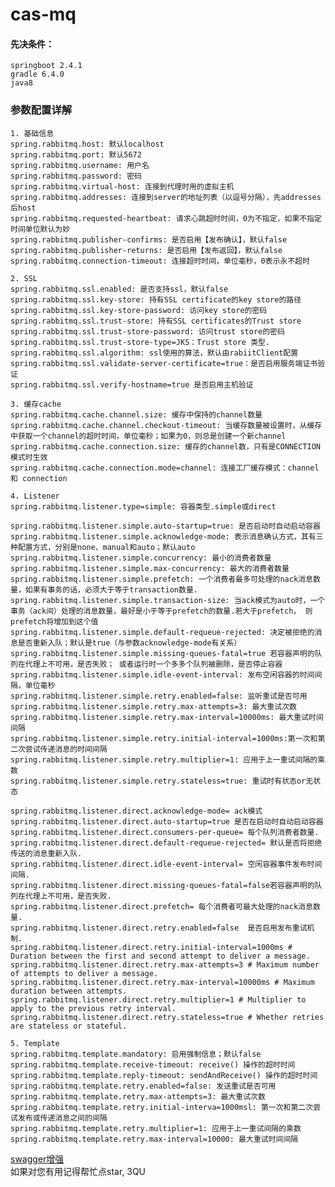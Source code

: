 # cas-mq
#### 先决条件：
    springboot 2.4.1
    gradle 6.4.0
    java8

### 参数配置详解
    1. 基础信息
    spring.rabbitmq.host: 默认localhost
    spring.rabbitmq.port: 默认5672
    spring.rabbitmq.username: 用户名
    spring.rabbitmq.password: 密码
    spring.rabbitmq.virtual-host: 连接到代理时用的虚拟主机
    spring.rabbitmq.addresses: 连接到server的地址列表（以逗号分隔），先addresses后host 
    spring.rabbitmq.requested-heartbeat: 请求心跳超时时间，0为不指定，如果不指定时间单位默认为妙
    spring.rabbitmq.publisher-confirms: 是否启用【发布确认】，默认false
    spring.rabbitmq.publisher-returns: 是否启用【发布返回】，默认false
    spring.rabbitmq.connection-timeout: 连接超时时间，单位毫秒，0表示永不超时 

    2. SSL
    spring.rabbitmq.ssl.enabled: 是否支持ssl，默认false
    spring.rabbitmq.ssl.key-store: 持有SSL certificate的key store的路径
    spring.rabbitmq.ssl.key-store-password: 访问key store的密码
    spring.rabbitmq.ssl.trust-store: 持有SSL certificates的Trust store
    spring.rabbitmq.ssl.trust-store-password: 访问trust store的密码
    spring.rabbitmq.ssl.trust-store-type=JKS：Trust store 类型.
    spring.rabbitmq.ssl.algorithm: ssl使用的算法，默认由rabiitClient配置
    spring.rabbitmq.ssl.validate-server-certificate=true：是否启用服务端证书验证
    spring.rabbitmq.ssl.verify-hostname=true 是否启用主机验证
    
    3. 缓存cache
    spring.rabbitmq.cache.channel.size: 缓存中保持的channel数量
    spring.rabbitmq.cache.channel.checkout-timeout: 当缓存数量被设置时，从缓存中获取一个channel的超时时间，单位毫秒；如果为0，则总是创建一个新channel
    spring.rabbitmq.cache.connection.size: 缓存的channel数，只有是CONNECTION模式时生效
    spring.rabbitmq.cache.connection.mode=channel: 连接工厂缓存模式：channel 和 connection
    
    4. Listener
    spring.rabbitmq.listener.type=simple: 容器类型.simple或direct
     
    spring.rabbitmq.listener.simple.auto-startup=true: 是否启动时自动启动容器
    spring.rabbitmq.listener.simple.acknowledge-mode: 表示消息确认方式，其有三种配置方式，分别是none、manual和auto；默认auto
    spring.rabbitmq.listener.simple.concurrency: 最小的消费者数量
    spring.rabbitmq.listener.simple.max-concurrency: 最大的消费者数量
    spring.rabbitmq.listener.simple.prefetch: 一个消费者最多可处理的nack消息数量，如果有事务的话，必须大于等于transaction数量.
    spring.rabbitmq.listener.simple.transaction-size: 当ack模式为auto时，一个事务（ack间）处理的消息数量，最好是小于等于prefetch的数量.若大于prefetch， 则prefetch将增加到这个值
    spring.rabbitmq.listener.simple.default-requeue-rejected: 决定被拒绝的消息是否重新入队；默认是true（与参数acknowledge-mode有关系）
    spring.rabbitmq.listener.simple.missing-queues-fatal=true 若容器声明的队列在代理上不可用，是否失败； 或者运行时一个多多个队列被删除，是否停止容器
    spring.rabbitmq.listener.simple.idle-event-interval: 发布空闲容器的时间间隔，单位毫秒
    spring.rabbitmq.listener.simple.retry.enabled=false: 监听重试是否可用
    spring.rabbitmq.listener.simple.retry.max-attempts=3: 最大重试次数
    spring.rabbitmq.listener.simple.retry.max-interval=10000ms: 最大重试时间间隔
    spring.rabbitmq.listener.simple.retry.initial-interval=1000ms:第一次和第二次尝试传递消息的时间间隔
    spring.rabbitmq.listener.simple.retry.multiplier=1: 应用于上一重试间隔的乘数
    spring.rabbitmq.listener.simple.retry.stateless=true: 重试时有状态or无状态
     
    spring.rabbitmq.listener.direct.acknowledge-mode= ack模式
    spring.rabbitmq.listener.direct.auto-startup=true 是否在启动时自动启动容器
    spring.rabbitmq.listener.direct.consumers-per-queue= 每个队列消费者数量.
    spring.rabbitmq.listener.direct.default-requeue-rejected= 默认是否将拒绝传送的消息重新入队.
    spring.rabbitmq.listener.direct.idle-event-interval= 空闲容器事件发布时间间隔.
    spring.rabbitmq.listener.direct.missing-queues-fatal=false若容器声明的队列在代理上不可用，是否失败.
    spring.rabbitmq.listener.direct.prefetch= 每个消费者可最大处理的nack消息数量.
    spring.rabbitmq.listener.direct.retry.enabled=false  是否启用发布重试机制.
    spring.rabbitmq.listener.direct.retry.initial-interval=1000ms # Duration between the first and second attempt to deliver a message.
    spring.rabbitmq.listener.direct.retry.max-attempts=3 # Maximum number of attempts to deliver a message.
    spring.rabbitmq.listener.direct.retry.max-interval=10000ms # Maximum duration between attempts.
    spring.rabbitmq.listener.direct.retry.multiplier=1 # Multiplier to apply to the previous retry interval.
    spring.rabbitmq.listener.direct.retry.stateless=true # Whether retries are stateless or stateful.
    
    5. Template
    spring.rabbitmq.template.mandatory: 启用强制信息；默认false
    spring.rabbitmq.template.receive-timeout: receive() 操作的超时时间
    spring.rabbitmq.template.reply-timeout: sendAndReceive() 操作的超时时间
    spring.rabbitmq.template.retry.enabled=false: 发送重试是否可用 
    spring.rabbitmq.template.retry.max-attempts=3: 最大重试次数
    spring.rabbitmq.template.retry.initial-interva=1000msl: 第一次和第二次尝试发布或传递消息之间的间隔
    spring.rabbitmq.template.retry.multiplier=1: 应用于上一重试间隔的乘数
    spring.rabbitmq.template.retry.max-interval=10000: 最大重试时间间隔

[swagger增强](http://localhost:9000/doc.html#/home)   
如果对您有用记得帮忙点star, 3QU
